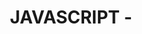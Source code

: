 ---
name: JavaScript
about: Create an issue related to JavaScript
title: 'JAVASCRIPT - '
labels: enhancement
assignees: dvfrancis

---